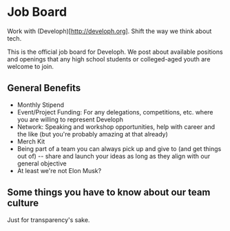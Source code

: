 # Job Board
Work with (Developh)[http://developh.org]. Shift the way we think about tech.

This is the official job board for Developh. We post about available positions and openings that any high school students or colleged-aged youth are welcome to join.



## General Benefits
* Monthly Stipend
* Event/Project Funding: For any delegations, competitions, etc. where you are willing to represent Developh
* Network: Speaking and workshop opportunities, help with career and the like (but you're probably amazing at that already)
* Merch Kit
* Being part of a team you can always pick up and give to (and get things out of) -- share and launch your ideas as long as they align with our general objective
* At least we're not Elon Musk?

## Some things you have to know about our team culture
Just for transparency's sake.
